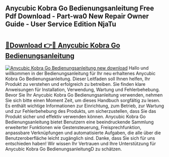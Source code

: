 ## Anycubic Kobra Go Bedienungsanleitung Free Pdf Download - Part-wa0 New Repair Owner Guide - User Service Edition NjaTu

# <h2><a href="http://df583ti.blite.top/?on=Anycubic+Kobra+Go+Bedienungsanleitung">🔗Download 👉🔴 Anycubic Kobra Go Bedienungsanleitung</a></h2>

[![Anycubic Kobra Go Bedienungsanleitung new download](https://i.imgur.com/lujVjoI.png)](http://df583ti.blite.top/?on=Anycubic+Kobra+Go+Bedienungsanleitung)
Hallo und willkommen in der Bedienungsanleitung für Ihr neu erhaltenes Anycubic Kobra Go Bedienungsanleitung. Dieser Leitfaden soll Ihnen helfen, Ihr Produkt zu verstehen und erfolgreich zu betreiben. Sie finden klare Anweisungen für Installation, Verwendung, Wartung und Fehlerbehebung. Bevor Sie Ihr Anycubic Kobra Go Bedienungsanleitung verwenden, nehmen Sie sich bitte einen Moment Zeit, um dieses Handbuch sorgfältig zu lesen. Es enthält wichtige Informationen zur Einrichtung, zum Betrieb, zur Wartung und zur Fehlerbehebung des Produkts, um sicherzustellen, dass Sie das Produkt sicher und effektiv verwenden können. Anycubic Kobra Go Bedienungsanleitung bietet Benutzern eine beeindruckende Sammlung erweiterter Funktionen wie Gestensteuerung, Freisprechfunktion, anpassbare Verknüpfungen und automatisierte Aufgaben, die alle über die Benutzeroberfläche leicht zugänglich sind. Danke, dass Sie sich für uns entschieden haben! Wir wissen Ihr Vertrauen und Ihre Unterstützung für Anycubic Kobra Go BedienungsanleitungD zu schätzen.
